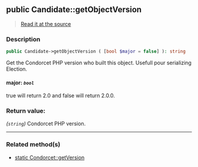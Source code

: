 ## public Candidate::getObjectVersion

> [Read it at the source](https://github.com/julien-boudry/Condorcet/blob/master/src/CondorcetVersion.php#L29)

### Description    

```php
public Candidate->getObjectVersion ( [bool $major = false] ): string
```

Get the Condorcet PHP version who built this object. Usefull pour serializing Election.
    

#### **major:** *`bool`*   
true will return 2.0 and false will return 2.0.0.    


### Return value:   

*(`string`)* Condorcet PHP version.


---------------------------------------

### Related method(s)      

* [static Condorcet::getVersion](/Docs/ApiReferences/Condorcet%20Class/public%20static%20Condorcet--getVersion.md)    
